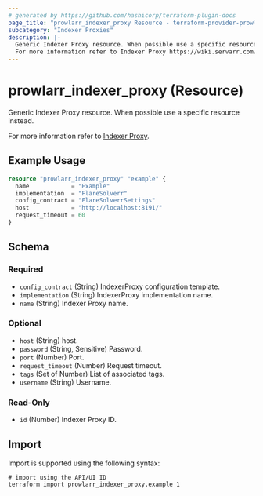 ```yaml
---
# generated by https://github.com/hashicorp/terraform-plugin-docs
page_title: "prowlarr_indexer_proxy Resource - terraform-provider-prowlarr"
subcategory: "Indexer Proxies"
description: |-
  Generic Indexer Proxy resource. When possible use a specific resource instead.
  For more information refer to Indexer Proxy https://wiki.servarr.com/prowlarr/settings#indexer-proxies.
---
```


# prowlarr_indexer_proxy (Resource)

<!-- subcategory:Indexer Proxies -->Generic Indexer Proxy resource. When possible use a specific resource instead.
For more information refer to [Indexer Proxy](https://wiki.servarr.com/prowlarr/settings#indexer-proxies).

## Example Usage

```terraform
resource "prowlarr_indexer_proxy" "example" {
  name            = "Example"
  implementation  = "FlareSolverr"
  config_contract = "FlareSolverrSettings"
  host            = "http://localhost:8191/"
  request_timeout = 60
}
```

<!-- schema generated by tfplugindocs -->
## Schema

### Required

- `config_contract` (String) IndexerProxy configuration template.
- `implementation` (String) IndexerProxy implementation name.
- `name` (String) Indexer Proxy name.

### Optional

- `host` (String) host.
- `password` (String, Sensitive) Password.
- `port` (Number) Port.
- `request_timeout` (Number) Request timeout.
- `tags` (Set of Number) List of associated tags.
- `username` (String) Username.

### Read-Only

- `id` (Number) Indexer Proxy ID.

## Import

Import is supported using the following syntax:

```shell
# import using the API/UI ID
terraform import prowlarr_indexer_proxy.example 1
```
